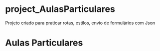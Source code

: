 # project_AulasParticulares
Projeto criado para praticar rotas, estilos, envio de formulários com Json
<h1> Aulas Particulares <h1>
